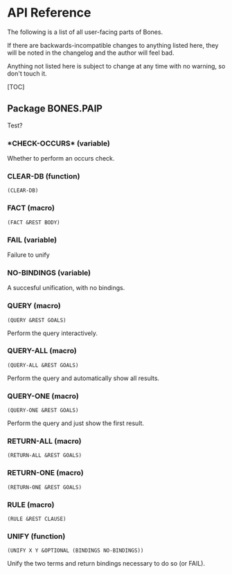 # API Reference

The following is a list of all user-facing parts of Bones.

If there are backwards-incompatible changes to anything listed here, they will be noted in the changelog and the author will feel bad.

Anything not listed here is subject to change at any time with no warning, so don't touch it.

[TOC]

## Package BONES.PAIP

Test?

### \*CHECK-OCCURS\* (variable)

Whether to perform an occurs check.

### CLEAR-DB (function)

    (CLEAR-DB)

### FACT (macro)

    (FACT &REST BODY)

### FAIL (variable)

Failure to unify

### NO-BINDINGS (variable)

A succesful unification, with no bindings.

### QUERY (macro)

    (QUERY &REST GOALS)

Perform the query interactively.

### QUERY-ALL (macro)

    (QUERY-ALL &REST GOALS)

Perform the query and automatically show all results.

### QUERY-ONE (macro)

    (QUERY-ONE &REST GOALS)

Perform the query and just show the first result.

### RETURN-ALL (macro)

    (RETURN-ALL &REST GOALS)

### RETURN-ONE (macro)

    (RETURN-ONE &REST GOALS)

### RULE (macro)

    (RULE &REST CLAUSE)

### UNIFY (function)

    (UNIFY X Y &OPTIONAL (BINDINGS NO-BINDINGS))

Unify the two terms and return bindings necessary to do so (or FAIL).

